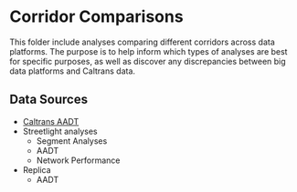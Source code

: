 # Corridor Comparisons

This folder include analyses comparing different corridors across data platforms. The purpose is to help inform which types of analyses are best for specific purposes, as well as discover any discrepancies between big data platforms and Caltrans data. 


## Data Sources
* [Caltrans AADT](https://dot.ca.gov/programs/traffic-operations/census)
* Streetlight analyses
    * Segment Analyses
    * AADT
    * Network Performance
* Replica
    * AADT
    
